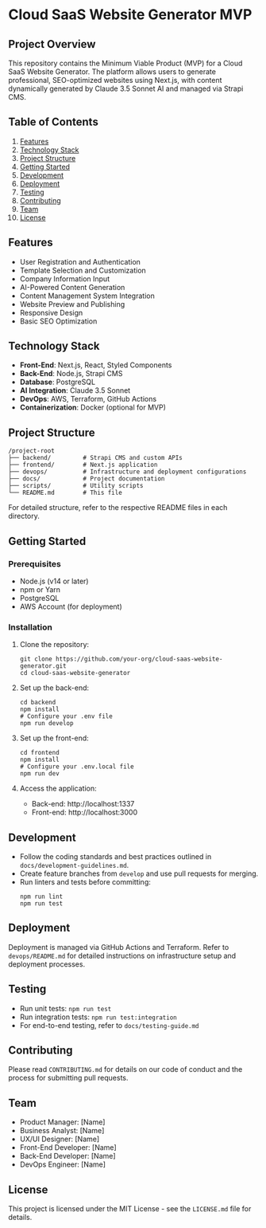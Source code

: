 # Cloud SaaS Website Generator MVP

## Project Overview

This repository contains the Minimum Viable Product (MVP) for a Cloud SaaS Website Generator. The platform allows users to generate professional, SEO-optimized websites using Next.js, with content dynamically generated by Claude 3.5 Sonnet AI and managed via Strapi CMS.

## Table of Contents

1. [Features](#features)
2. [Technology Stack](#technology-stack)
3. [Project Structure](#project-structure)
4. [Getting Started](#getting-started)
5. [Development](#development)
6. [Deployment](#deployment)
7. [Testing](#testing)
8. [Contributing](#contributing)
9. [Team](#team)
10. [License](#license)

## Features

- User Registration and Authentication
- Template Selection and Customization
- Company Information Input
- AI-Powered Content Generation
- Content Management System Integration
- Website Preview and Publishing
- Responsive Design
- Basic SEO Optimization

## Technology Stack

- **Front-End**: Next.js, React, Styled Components
- **Back-End**: Node.js, Strapi CMS
- **Database**: PostgreSQL
- **AI Integration**: Claude 3.5 Sonnet
- **DevOps**: AWS, Terraform, GitHub Actions
- **Containerization**: Docker (optional for MVP)

## Project Structure

```
/project-root
├── backend/         # Strapi CMS and custom APIs
├── frontend/        # Next.js application
├── devops/          # Infrastructure and deployment configurations
├── docs/            # Project documentation
├── scripts/         # Utility scripts
└── README.md        # This file
```

For detailed structure, refer to the respective README files in each directory.

## Getting Started

### Prerequisites

- Node.js (v14 or later)
- npm or Yarn
- PostgreSQL
- AWS Account (for deployment)

### Installation

1. Clone the repository:
   ```
   git clone https://github.com/your-org/cloud-saas-website-generator.git
   cd cloud-saas-website-generator
   ```

2. Set up the back-end:
   ```
   cd backend
   npm install
   # Configure your .env file
   npm run develop
   ```

3. Set up the front-end:
   ```
   cd frontend
   npm install
   # Configure your .env.local file
   npm run dev
   ```

4. Access the application:
   - Back-end: http://localhost:1337
   - Front-end: http://localhost:3000

## Development

- Follow the coding standards and best practices outlined in `docs/development-guidelines.md`.
- Create feature branches from `develop` and use pull requests for merging.
- Run linters and tests before committing:
  ```
  npm run lint
  npm run test
  ```

## Deployment

Deployment is managed via GitHub Actions and Terraform. Refer to `devops/README.md` for detailed instructions on infrastructure setup and deployment processes.

## Testing

- Run unit tests: `npm run test`
- Run integration tests: `npm run test:integration`
- For end-to-end testing, refer to `docs/testing-guide.md`

## Contributing

Please read `CONTRIBUTING.md` for details on our code of conduct and the process for submitting pull requests.

## Team

- Product Manager: [Name]
- Business Analyst: [Name]
- UX/UI Designer: [Name]
- Front-End Developer: [Name]
- Back-End Developer: [Name]
- DevOps Engineer: [Name]

## License

This project is licensed under the MIT License - see the `LICENSE.md` file for details.